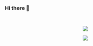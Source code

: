 ### Hi there 👋

<br>
<p align="center">
  <a href="https://github.com/Kqp1227" class="rich-diff-level-one">
    <img src="https://github-readme-stats.vercel.app/api/top-langs/?username=Kqp1227">
    <!-- &hide=issues
    <img src="https://github-readme-stats.vercel.app/api/top-langs/?username=Kqp1227&theme=dracula&bg_color=00000000">
    -->
  </a>
</p>

<p align="center">
  <a href="https://github.com/Kqp1227" class="rich-diff-level-one">
    <img src="https://github-readme-stats.vercel.app/api?username=Kqp1227">
    <!-- &hide=issues
    <img src="https://github-readme-stats.vercel.app/api?username=Kqp1227&theme=dracula">
    -->
  </a>
</p>
<br> 
 
<!--START_SECTION:waka-->
<!--END_SECTION:waka-->
<!--
**Kqp1227/Kqp1227** is a ✨ _special_ ✨ repository because its `README.md` (this file) appears on your GitHub profile.

Here are some ideas to get you started:

- 🔭 I’m currently working on ...
- 🌱 I’m currently learning ...
- 👯 I’m looking to collaborate on ...
- 🤔 I’m looking for help with ...
- 💬 Ask me about ...
- 📫 How to reach me: ...
- 😄 Pronouns: ...
- ⚡ Fun fact: ...
-->
